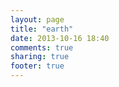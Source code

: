 ```yaml
---
layout: page
title: "earth"
date: 2013-10-16 18:40
comments: true
sharing: true
footer: true
---
```

<div>
<script type="text/javascript" src="http://jd.revolvermaps.com/2/1.js?i=3epahcya604&amp;s=350&amp;m=0&amp;v=true&amp;r=false&amp;b=000000&amp;n=false&amp;c=ff0000" async="async"></script>
</div>
